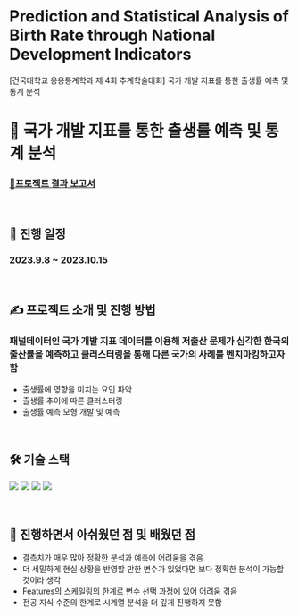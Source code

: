 # Prediction and Statistical Analysis of Birth Rate through National Development Indicators
[건국대학교 응용통계학과 제 4회 추계학술대회] 국가 개발 지표를 통한 출생률 예측 및 통계 분석

# 🏨 국가 개발 지표를 통한 출생률 예측 및 통계 분석
### [🔗프로젝트 결과 보고서](https://github.com/sseoyun/Prediction-and-Statistical-Analysis-of-Birth-Rate/blob/main/%EA%B5%AD%EA%B0%80%20%EA%B0%9C%EB%B0%9C%20%EC%A7%80%ED%91%9C%EB%A5%BC%20%ED%86%B5%ED%95%9C%20%EC%B6%9C%EC%82%B0%EC%9C%A8%20%EC%98%88%EC%B8%A1%20%EB%B0%8F%20%ED%86%B5%EA%B3%84%20%EB%B6%84%EC%84%9D_%EA%B9%80%EB%AF%B8%EA%B9%80%EB%AF%B8.pdf)

<br>

## 📅 진행 일정
### 2023.9.8 ~ 2023.10.15


<br>

## ✍ 프로젝트 소개 및 진행 방법
### 패널데이터인 국가 개발 지표 데이터를 이용해 저출산 문제가 심각한 한국의 출산률을 예측하고 클러스터링을 통해 다른 국가의 사례를 벤치마킹하고자 함
* 출생률에 영향을 미치는 요인 파악
* 출생률 추이에 따른 클러스터링
* 출생률 예측 모형 개발 및 예측
  
<br>

## 🛠 기술 스택

<p>
  <img src="https://img.shields.io/badge/Python-3776AB?style=for-the-badge&logo=Python&logoColor=white">
  <img src="https://img.shields.io/badge/Jupyter-F37626?style=for-the-badge&logo=Jupyter&logoColor=white">
  <img src="https://img.shields.io/badge/Numpy-013243?style=for-the-badge&logo=Numpy&logoColor=white">
  <img src="https://img.shields.io/badge/Pandas-150458?style=for-the-badge&logo=Pandas&logoColor=white">
</p>



<br>

## 🔎 진행하면서 아쉬웠던 점 및 배웠던 점
* 결측치가 매우 많아 정확한 분석과 예측에 어려움을 겪음
* 더 세밀하게 현실 상황을 반영할 만한 변수가 있었다면 보다 정확한 분석이 가능할 것이라 생각
* Features의 스케일링의 한계로 변수 선택 과정에 있어 어려움 겪음
* 전공 지식 수준의 한계로 시계열 분석을 더 깊게 진행하지 못함
